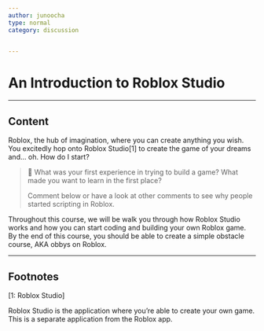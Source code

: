 ```yaml
---
author: junoocha
type: normal
category: discussion


---
```


# An Introduction to Roblox Studio

---

## Content
Roblox, the hub of imagination, where you can create anything you wish. You excitedly hop onto Roblox Studio[1] to create the game of your dreams and… oh. How do I start? 

> 💬 What was your first experience in trying to build a game? What made you want to learn in the first place? 
>
> Comment below or have a look at other comments to see why people started scripting in Roblox.

Throughout this course, we will be walk you through how Roblox Studio works and how you can start coding and building your own Roblox game. By the end of this course, you should be able to create a simple obstacle course, AKA obbys on Roblox.

---

## Footnotes

[1: Roblox Studio]

Roblox Studio is the application where you’re able to create your own game. This is a separate application from the Roblox app.
